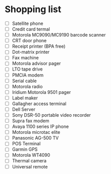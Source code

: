 # Shopping list
- [ ] Satellite phone
- [ ] Credit card termal
- [ ] Motorola MC9090/MC9190 barcode scanner
- [ ] CRT door phone
- [ ] Receipt printer (BPA free)
- [ ] Dot-matrix printer
- [ ] Fax machine
- [ ] Motorola advisor pager
- [ ] LTO tape drive
- [ ] PMCIA modem
- [ ] Serial cable
- [ ] Motorola radio
- [ ] Iridium Motorola 9501 pager
- [ ] Label maker
- [ ] Gallagher access terminal
- [ ] Dell Server
- [ ] Sony DSR-50 portable video recorder
- [ ] Supra fax modem
- [ ] Avaya 1100 series IP phone 
- [ ] Motorola microtac elite
- [ ] Panasonic AG-500 TV
- [ ] POS Terminal
- [ ] Garmin GPS
- [ ] Motorola WT4090
- [ ] Thermal camera
- [ ] Universal remote
